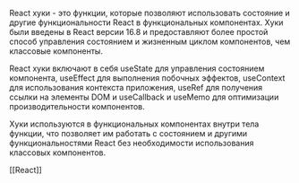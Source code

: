React хуки - это функции, которые позволяют использовать состояние и другие функциональности React в функциональных компонентах. Хуки были введены в React версии 16.8 и предоставляют более простой способ управления состоянием и жизненным циклом компонентов, чем классовые компоненты.

React хуки включают в себя useState для управления состоянием компонента, useEffect для выполнения побочных эффектов, useContext для использования контекста приложения, useRef для получения ссылки на элементы DOM и useCallback и useMemo для оптимизации производительности компонентов.

Хуки используются в функциональных компонентах внутри тела функции, что позволяет им работать с состоянием и другими функциональностями React без необходимости использования классовых компонентов.

[[React]]